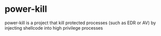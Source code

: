 # power-kill
power-kill is a project that kill protected processes (such as EDR or AV) by injecting shellcode into high privilege processes
